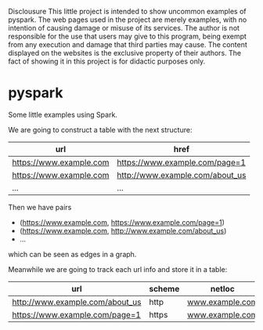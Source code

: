 Disclousure
This little project is intended to show uncommon examples of pyspark.
The web pages used in the project are merely examples, 
with no intention of causing damage or misuse of its services. 
The author is not responsible for the use that users may give to this program, 
being exempt from any execution and damage that third parties may cause.
The content displayed on the websites is the exclusive property of their authors. 
The fact of showing it in this project is for didactic purposes only.

# pyspark

Some little examples using Spark.


We are going to construct a table with the next structure:

url | href
----|-----
https://www.example.com | https://www.example.com/page=1
https://www.example.com | http://www.example.com/about_us
...             | ...

Then we have pairs 
* (https://www.example.com, https://www.example.com/page=1)
* (https://www.example.com, http://www.example.com/about_us)
* ...

which can be seen as edges in a graph.

Meanwhile we are going to track each url info and store it in a table:

url | scheme | netloc | path | parameters | query | fragment
----|--------|--------|------|------------|-------|---------
http://www.example.com/about_us | http | www.example.com | /about_us | | | 
https://www.example.com/page=1 | https | www.example.com | /page=1 | | |
